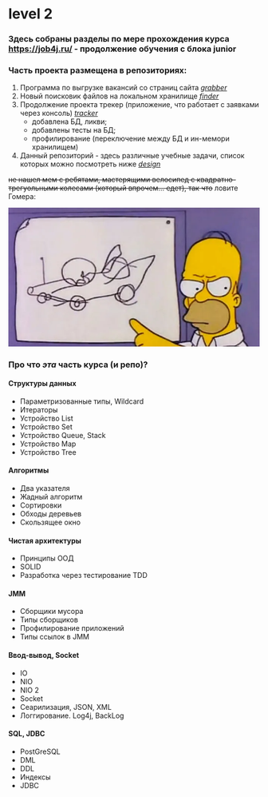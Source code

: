# level 2 

### Здесь собраны разделы по мере прохождения курса https://job4j.ru/ - продолжение обучения с блока junior

### Часть проекта размещена в репозиториях:  
1. Программа по выгрузке вакансий со страниц сайта [_grabber_](https://github.com/timk01/job4j_grabber)
2. Новый поисковик файлов на локальном хранилище [_finder_](https://github.com/timk01/job4j_finder)
3. Продолжение проекта трекер (приложение, что работает с заявками через консоль) [_tracker_](https://github.com/timk01/job4j_tracker)
    - добавлена БД, ликви;
    - добавлены тесты на БД;
    - профилирование (переключение между БД и ин-мемори хранилищем)
4. Данный репозиторий - здесь различные учебные задачи, список которых можно посмотреть ниже [_design_](https://github.com/timk01/job4j_design)

~~не нашел мем с ребятами, мастерящими велосипед с квадратно-трегуольными колесами (который впрочем... едет), так что~~ ловите Гомера:

![the-homer-inline2.webp](images/the-homer-inline2.webp)

### Про что ***эта*** часть курса (и репо)?

#### Структуры данных
- Параметризованные типы, Wildcard
- Итераторы
- Устройство List
- Устройство Set
- Устройство Queue, Stack
- Устройство Map
- Устройство Tree

#### Алгоритмы
- Два указателя
- Жадный алгоритм
- Сортировки
- Обходы деревьев
- Скользящее окно

#### Чистая архитектуры
- Принципы ООД
- SOLID
- Разработка через тестирование TDD

#### JMM
- Сборщики мусора
- Типы сборщиков
- Профилирование приложений
- Типы ссылок в JMM

#### Ввод-вывод, Socket
- IO
- NIO
- NIO 2
- Socket
- Сеарилизация, JSON, XML
- Логгирование. Log4j, BackLog

#### SQL, JDBC
- PostGreSQL
- DML
- DDL
- Индексы
- JDBC



